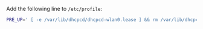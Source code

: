 <!-- 
.. title: Properly remove DHCP lease file upon disconnection
.. slug: properly-remove-dhcp-lease-file-upon-disconnection
.. date: 2013-01-01T00:00:07+02:00
.. tags: archlinux
.. link: 
.. description: 
.. type: text
-->

Add the following line to `/etc/profile`:

```bash
PRE_UP=' [ -e /var/lib/dhcpcd/dhcpcd-wlan0.lease ] && rm /var/lib/dhcpcd/dhcpcd-wlan0.lease '
```
